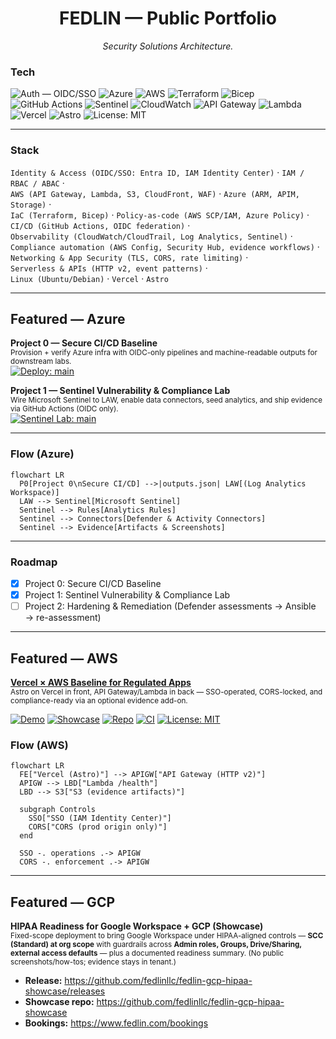 <!-- Profile README for github.com/fedlinllc -->

<h1 align="center">FEDLIN — Public Portfolio</h1>
<p align="center"><em>Security Solutions Architecture.</em></p>

### Tech
![Auth — OIDC/SSO](https://img.shields.io/badge/Auth-OIDC%20%2F%20SSO-0F766E)
![Azure](https://img.shields.io/badge/Cloud-Azure-0078D4?logo=microsoft-azure&logoColor=white)
![AWS](https://img.shields.io/badge/Cloud-AWS-232F3E?logo=amazon-aws&logoColor=white)
![Terraform](https://img.shields.io/badge/IaC-Terraform-7B42BC?logo=terraform&logoColor=white)
![Bicep](https://img.shields.io/badge/IaC-Bicep-0A84FF)
![GitHub Actions](https://img.shields.io/badge/CI%2FCD-GitHub_Actions-2088FF?logo=githubactions&logoColor=white)
![Sentinel](https://img.shields.io/badge/SIEM-Sentinel-4B5563)
![CloudWatch](https://img.shields.io/badge/Observability-CloudWatch-4B5563)
![API Gateway](https://img.shields.io/badge/Serverless-API_Gateway-111827)
![Lambda](https://img.shields.io/badge/Serverless-Lambda-F90?logo=awslambda&logoColor=white)
![Vercel](https://img.shields.io/badge/Web-Vercel-111827?logo=vercel&logoColor=white)
![Astro](https://img.shields.io/badge/Web-Astro-0F172A)
![License: MIT](https://img.shields.io/badge/License-MIT-success)

---

### Stack
`Identity & Access (OIDC/SSO: Entra ID, IAM Identity Center)` · `IAM / RBAC / ABAC` ·  
`AWS (API Gateway, Lambda, S3, CloudFront, WAF)` · `Azure (ARM, APIM, Storage)` ·  
`IaC (Terraform, Bicep)` · `Policy-as-code (AWS SCP/IAM, Azure Policy)` ·  
`CI/CD (GitHub Actions, OIDC federation)` ·  
`Observability (CloudWatch/CloudTrail, Log Analytics, Sentinel)` ·  
`Compliance automation (AWS Config, Security Hub, evidence workflows)` ·  
`Networking & App Security (TLS, CORS, rate limiting)` ·  
`Serverless & APIs (HTTP v2, event patterns)` ·  
`Linux (Ubuntu/Debian)` · `Vercel` · `Astro`

---

## Featured — Azure

**Project 0 — Secure CI/CD Baseline**  
<sub>Provision + verify Azure infra with OIDC-only pipelines and machine-readable outputs for downstream labs.</sub>  
[![Deploy: main](https://github.com/fedlinllc/fedlin-azure-secure-cicd/actions/workflows/deploy-azure.yml/badge.svg?branch=main)](https://github.com/fedlinllc/fedlin-azure-secure-cicd/actions/workflows/deploy-azure.yml)

**Project 1 — Sentinel Vulnerability & Compliance Lab**  
<sub>Wire Microsoft Sentinel to LAW, enable data connectors, seed analytics, and ship evidence via GitHub Actions (OIDC only).</sub>  
[![Sentinel Lab: main](https://github.com/fedlinllc/fedlin-azure-cis-vulnerability-lab/actions/workflows/azure-sentinel-vulncomp-lab.yml/badge.svg?branch=main)](https://github.com/fedlinllc/fedlin-azure-cis-vulnerability-lab/actions/workflows/azure-sentinel-vulncomp-lab.yml)

---

### Flow (Azure)
```mermaid
flowchart LR
  P0[Project 0\nSecure CI/CD] -->|outputs.json| LAW[(Log Analytics Workspace)]
  LAW --> Sentinel[Microsoft Sentinel]
  Sentinel --> Rules[Analytics Rules]
  Sentinel --> Connectors[Defender & Activity Connectors]
  Sentinel --> Evidence[Artifacts & Screenshots]
```
---

### Roadmap
- [x] Project 0: Secure CI/CD Baseline  
- [x] Project 1: Sentinel Vulnerability & Compliance Lab  
- [ ] Project 2: Hardening & Remediation (Defender assessments → Ansible → re-assessment)

---

## Featured — AWS

<a href="https://github.com/fedlinllc/fedlin-vercel-aws-baseline"><b>Vercel × AWS Baseline for Regulated Apps</b></a>  
<sub>Astro on Vercel in front, API Gateway/Lambda in back — SSO-operated, CORS-locked, and compliance-ready via an optional evidence add-on.</sub>

[![Demo](https://img.shields.io/badge/demo-live-0F766E)](https://fedlin-vercel-aws-baseline.vercel.app)
[![Showcase](https://img.shields.io/badge/release-v0.1.0-334155)](https://github.com/fedlinllc/fedlin-vercel-aws-baseline/releases/tag/v0.1.0-showcase)
[![Repo](https://img.shields.io/badge/repo-open-111827)](https://github.com/fedlinllc/fedlin-vercel-aws-baseline)
[![CI](https://github.com/fedlinllc/fedlin-vercel-aws-baseline/actions/workflows/ci.yml/badge.svg)](https://github.com/fedlinllc/fedlin-vercel-aws-baseline/actions/workflows/ci.yml)
[![License: MIT](https://img.shields.io/badge/License-MIT-yellow.svg)](https://github.com/fedlinllc/fedlin-vercel-aws-baseline/blob/main/LICENSE)

### Flow (AWS)
```mermaid
flowchart LR
  FE["Vercel (Astro)"] --> APIGW["API Gateway (HTTP v2)"]
  APIGW --> LBD["Lambda /health"]
  LBD --> S3["S3 (evidence artifacts)"]

  subgraph Controls
    SSO["SSO (IAM Identity Center)"]
    CORS["CORS (prod origin only)"]
  end

  SSO -. operations .-> APIGW
  CORS -. enforcement .-> APIGW
```
---

## Featured — GCP

**HIPAA Readiness for Google Workspace + GCP (Showcase)**  
<sub>Fixed-scope deployment to bring Google Workspace under HIPAA-aligned controls — <b>SCC (Standard) at org scope</b> with guardrails across <b>Admin roles, Groups, Drive/Sharing, external access defaults</b> — plus a documented readiness summary. (No public screenshots/how-tos; evidence stays in tenant.)</sub>

- **Release:** https://github.com/fedlinllc/fedlin-gcp-hipaa-showcase/releases  
- **Showcase repo:** https://github.com/fedlinllc/fedlin-gcp-hipaa-showcase  
- **Bookings:** https://www.fedlin.com/bookings
